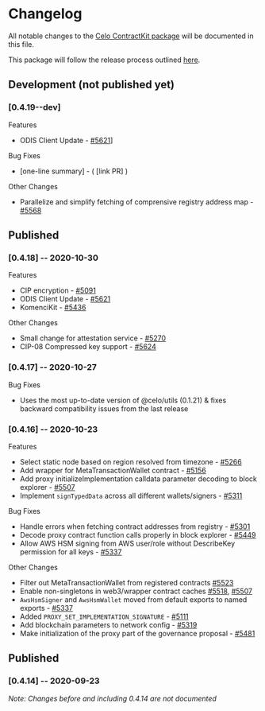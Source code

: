# Changelog
All notable changes to the [Celo ContractKit package](https://www.npmjs.com/package/@celo/contractkit) will be documented in this file. 

This package will follow the release process outlined [here](https://docs.celo.org/community/release-process).


## Development (not published yet)
### **[0.4.19--dev]**
Features
- ODIS Client Update - [#5621](https://github.com/celo-org/celo-monorepo/pull/5621)]

Bug Fixes
- [one-line summary] - ( [link PR] )

Other Changes
- Parallelize and simplify fetching of comprensive registry address map - [#5568](https://github.com/celo-org/celo-monorepo/pull/5568)

## Published

### **[0.4.18]** -- 2020-10-30
Features
- CIP encryption - [#5091](https://github.com/celo-org/celo-monorepo/pull/5091)
- ODIS Client Update - [#5621](https://github.com/celo-org/celo-monorepo/pull/5621)
- KomenciKit - [#5436](https://github.com/celo-org/celo-monorepo/pull/5436)

Other Changes
- Small change for attestation service - [#5270](https://github.com/celo-org/celo-monorepo/pull/5270)
- CIP-08 Compressed key support - [#5624](https://github.com/celo-org/celo-monorepo/pull/5624)

### **[0.4.17]** -- 2020-10-27
Bug Fixes
- Uses the most up-to-date version of @celo/utils (0.1.21) & fixes backward compatibility issues from the last release

### **[0.4.16]** -- 2020-10-23
Features
- Select static node based on region resolved from timezone - [#5266](https://github.com/celo-org/celo-monorepo/pull/5266)
- Add wrapper for MetaTransactionWallet contract - [#5156](https://github.com/celo-org/celo-monorepo/pull/5156)
- Add proxy initializeImplementation calldata parameter decoding to block explorer - [#5507](https://github.com/celo-org/celo-monorepo/pull/5507)
- Implement `signTypedData` across all different wallets/signers - [#5311](https://github.com/celo-org/celo-monorepo/pull/5311)

Bug Fixes
- Handle errors when fetching contract addresses from registry - [#5301](https://github.com/celo-org/celo-monorepo/pull/5301)
- Decode proxy contract function calls properly in block explorer - [#5449](https://github.com/celo-org/celo-monorepo/pull/5449)
- Allow AWS HSM signing from AWS user/role without DescribeKey permission for all keys - [#5337](https://github.com/celo-org/celo-monorepo/pull/5337)

Other Changes
- Filter out MetaTransactionWallet from registered contracts [#5523](https://github.com/celo-org/celo-monorepo/pull/5523)
- Enable non-singletons in web3/wrapper contract caches [#5518](https://github.com/celo-org/celo-monorepo/pull/5518), [#5507](https://github.com/celo-org/celo-monorepo/pull/5507)
- `AwsHsmSigner` and `AwsHsmWallet` moved from default exports to named exports - [#5337](https://github.com/celo-org/celo-monorepo/pull/5337)
- Added `PROXY_SET_IMPLEMENTATION_SIGNATURE` - [#5111](https://github.com/celo-org/celo-monorepo/pull/5111)
- Add blockchain parameters to network config - [#5319](https://github.com/celo-org/celo-monorepo/pull/5319)
- Make initialization of the proxy part of the governance proposal - [#5481](https://github.com/celo-org/celo-monorepo/pull/5481)

## Published
### **[0.4.14]** -- 2020-09-23
_Note: Changes before and including 0.4.14 are not documented_
